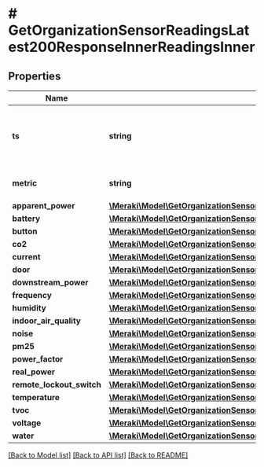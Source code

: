 # # GetOrganizationSensorReadingsLatest200ResponseInnerReadingsInner

## Properties

Name | Type | Description | Notes
------------ | ------------- | ------------- | -------------
**ts** | **string** | Time at which the reading occurred, in ISO8601 format. | [optional]
**metric** | **string** | Type of sensor reading. | [optional]
**apparent_power** | [**\Meraki\Model\GetOrganizationSensorReadingsHistory200ResponseInnerApparentPower**](GetOrganizationSensorReadingsHistory200ResponseInnerApparentPower.md) |  | [optional]
**battery** | [**\Meraki\Model\GetOrganizationSensorReadingsHistory200ResponseInnerBattery**](GetOrganizationSensorReadingsHistory200ResponseInnerBattery.md) |  | [optional]
**button** | [**\Meraki\Model\GetOrganizationSensorReadingsHistory200ResponseInnerButton**](GetOrganizationSensorReadingsHistory200ResponseInnerButton.md) |  | [optional]
**co2** | [**\Meraki\Model\GetOrganizationSensorReadingsHistory200ResponseInnerCo2**](GetOrganizationSensorReadingsHistory200ResponseInnerCo2.md) |  | [optional]
**current** | [**\Meraki\Model\GetOrganizationSensorReadingsHistory200ResponseInnerCurrent**](GetOrganizationSensorReadingsHistory200ResponseInnerCurrent.md) |  | [optional]
**door** | [**\Meraki\Model\GetOrganizationSensorReadingsHistory200ResponseInnerDoor**](GetOrganizationSensorReadingsHistory200ResponseInnerDoor.md) |  | [optional]
**downstream_power** | [**\Meraki\Model\GetOrganizationSensorReadingsHistory200ResponseInnerDownstreamPower**](GetOrganizationSensorReadingsHistory200ResponseInnerDownstreamPower.md) |  | [optional]
**frequency** | [**\Meraki\Model\GetOrganizationSensorReadingsHistory200ResponseInnerFrequency**](GetOrganizationSensorReadingsHistory200ResponseInnerFrequency.md) |  | [optional]
**humidity** | [**\Meraki\Model\GetOrganizationSensorReadingsHistory200ResponseInnerHumidity**](GetOrganizationSensorReadingsHistory200ResponseInnerHumidity.md) |  | [optional]
**indoor_air_quality** | [**\Meraki\Model\GetOrganizationSensorReadingsHistory200ResponseInnerIndoorAirQuality**](GetOrganizationSensorReadingsHistory200ResponseInnerIndoorAirQuality.md) |  | [optional]
**noise** | [**\Meraki\Model\GetOrganizationSensorReadingsHistory200ResponseInnerNoise**](GetOrganizationSensorReadingsHistory200ResponseInnerNoise.md) |  | [optional]
**pm25** | [**\Meraki\Model\GetOrganizationSensorReadingsHistory200ResponseInnerPm25**](GetOrganizationSensorReadingsHistory200ResponseInnerPm25.md) |  | [optional]
**power_factor** | [**\Meraki\Model\GetOrganizationSensorReadingsHistory200ResponseInnerPowerFactor**](GetOrganizationSensorReadingsHistory200ResponseInnerPowerFactor.md) |  | [optional]
**real_power** | [**\Meraki\Model\GetOrganizationSensorReadingsHistory200ResponseInnerRealPower**](GetOrganizationSensorReadingsHistory200ResponseInnerRealPower.md) |  | [optional]
**remote_lockout_switch** | [**\Meraki\Model\GetOrganizationSensorReadingsHistory200ResponseInnerRemoteLockoutSwitch**](GetOrganizationSensorReadingsHistory200ResponseInnerRemoteLockoutSwitch.md) |  | [optional]
**temperature** | [**\Meraki\Model\GetOrganizationSensorReadingsHistory200ResponseInnerTemperature**](GetOrganizationSensorReadingsHistory200ResponseInnerTemperature.md) |  | [optional]
**tvoc** | [**\Meraki\Model\GetOrganizationSensorReadingsHistory200ResponseInnerTvoc**](GetOrganizationSensorReadingsHistory200ResponseInnerTvoc.md) |  | [optional]
**voltage** | [**\Meraki\Model\GetOrganizationSensorReadingsHistory200ResponseInnerVoltage**](GetOrganizationSensorReadingsHistory200ResponseInnerVoltage.md) |  | [optional]
**water** | [**\Meraki\Model\GetOrganizationSensorReadingsHistory200ResponseInnerWater**](GetOrganizationSensorReadingsHistory200ResponseInnerWater.md) |  | [optional]

[[Back to Model list]](../../README.md#models) [[Back to API list]](../../README.md#endpoints) [[Back to README]](../../README.md)
